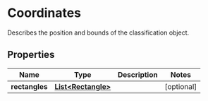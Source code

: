 

# Coordinates

Describes the position and bounds of the classification object.

## Properties

| Name | Type | Description | Notes |
|------------ | ------------- | ------------- | -------------|
|**rectangles** | [**List&lt;Rectangle&gt;**](Rectangle.md) |  |  [optional] |



